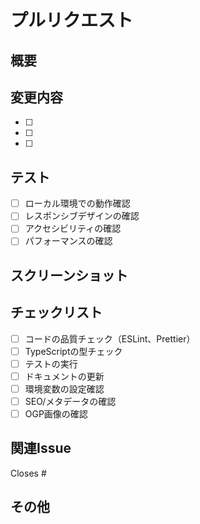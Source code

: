 # プルリクエスト

## 概要

<!-- このPRで何を変更したか簡潔に説明してください -->

## 変更内容

<!-- 具体的な変更内容を箇条書きで記載してください -->

- [ ]
- [ ]
- [ ]

## テスト

<!-- どのようなテストを行ったか記載してください -->

- [ ] ローカル環境での動作確認
- [ ] レスポンシブデザインの確認
- [ ] アクセシビリティの確認
- [ ] パフォーマンスの確認

## スクリーンショット

<!-- 必要に応じてスクリーンショットを添付してください -->

## チェックリスト

<!-- 以下の項目を確認してください -->

- [ ] コードの品質チェック（ESLint、Prettier）
- [ ] TypeScriptの型チェック
- [ ] テストの実行
- [ ] ドキュメントの更新
- [ ] 環境変数の設定確認
- [ ] SEO/メタデータの確認
- [ ] OGP画像の確認

## 関連Issue

<!-- 関連するIssueがあれば記載してください -->

Closes #

## その他

<!-- その他、レビュアーに伝えたいことがあれば記載してください -->
